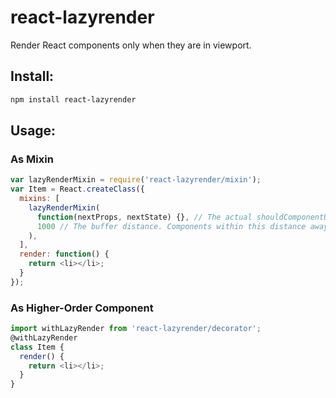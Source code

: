 # react-lazyrender
Render React components only when they are in viewport.

## Install:

```bash
npm install react-lazyrender
```

## Usage:

### As Mixin

```js
var lazyRenderMixin = require('react-lazyrender/mixin');
var Item = React.createClass({
  mixins: [
    lazyRenderMixin(
      function(nextProps, nextState) {}, // The actual shouldComponentUpdate function
      1000 // The buffer distance. Components within this distance away from viewport will also be rendered.
    ),
  ],
  render: function() {
    return <li></li>;
  }
});
```

### As Higher-Order Component

```js
import withLazyRender from 'react-lazyrender/decorator';
@withLazyRender
class Item {
  render() {
    return <li></li>;
  }
}
```